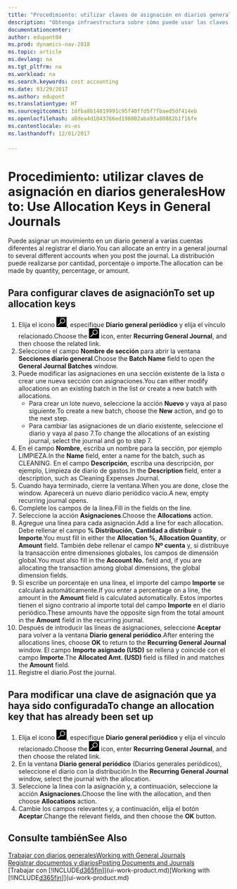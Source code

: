 ```yaml
---
title: "Procedimiento: utilizar claves de asignación en diarios generales "
description: "Obtenga infraestructura sobre cómo puede usar las claves de asignación en diarios."
documentationcenter: 
author: edupont04
ms.prod: dynamics-nav-2018
ms.topic: article
ms.devlang: na
ms.tgt_pltfrm: na
ms.workload: na
ms.search.keywords: cost accounting
ms.date: 03/29/2017
ms.author: edupont
ms.translationtype: HT
ms.sourcegitcommit: 1dfba8b14019991c95f40ffd5f7fbaed5df414eb
ms.openlocfilehash: a0dea4d1043766ed198002aba93a80882b1f16fe
ms.contentlocale: es-es
ms.lasthandoff: 12/01/2017

---
```

# <a name="how-to-use-allocation-keys-in-general-journals"></a><span data-ttu-id="8d1fd-103">Procedimiento: utilizar claves de asignación en diarios generales</span><span class="sxs-lookup"><span data-stu-id="8d1fd-103">How to: Use Allocation Keys in General Journals</span></span>
<span data-ttu-id="8d1fd-104">Puede asignar un movimiento en un diario general a varias cuentas diferentes al registrar el diario.</span><span class="sxs-lookup"><span data-stu-id="8d1fd-104">You can allocate an entry in a general journal to several different accounts when you post the journal.</span></span> <span data-ttu-id="8d1fd-105">La distribución puede realizarse por cantidad, porcentaje o importe.</span><span class="sxs-lookup"><span data-stu-id="8d1fd-105">The allocation can be made by quantity, percentage, or amount.</span></span>

## <a name="to-set-up-allocation-keys"></a><span data-ttu-id="8d1fd-106">Para configurar claves de asignación</span><span class="sxs-lookup"><span data-stu-id="8d1fd-106">To set up allocation keys</span></span>
1. <span data-ttu-id="8d1fd-107">Elija el icono ![Buscar página o informe](media/ui-search/search_small.png "icono Buscar página o informe"), especifique **Diario general periódico** y elija el vínculo relacionado.</span><span class="sxs-lookup"><span data-stu-id="8d1fd-107">Choose the ![Search for Page or Report](media/ui-search/search_small.png "Search for Page or Report icon") icon, enter **Recurring General Journal**, and then choose the related link.</span></span>
2. <span data-ttu-id="8d1fd-108">Seleccione el campo **Nombre de sección** para abrir la ventana **Secciones diario general**.</span><span class="sxs-lookup"><span data-stu-id="8d1fd-108">Choose the **Batch Name** field to open the **General Journal Batches** window.</span></span>
3. <span data-ttu-id="8d1fd-109">Puede modificar las asignaciones en una sección existente de la lista o crear une nueva sección con asignaciones.</span><span class="sxs-lookup"><span data-stu-id="8d1fd-109">You can either modify allocations on an existing batch in the list or create a new batch with allocations.</span></span>
   * <span data-ttu-id="8d1fd-110">Para crear un lote nuevo, seleccione la acción **Nuevo** y vaya al paso siguiente.</span><span class="sxs-lookup"><span data-stu-id="8d1fd-110">To create a new batch, choose the **New** action, and go to the next step.</span></span>
   * <span data-ttu-id="8d1fd-111">Para cambiar las asignaciones de un diario existente, seleccione el diario y vaya al paso 7.</span><span class="sxs-lookup"><span data-stu-id="8d1fd-111">To change the allocations of an existing journal, select the journal and go to step 7.</span></span>    
4. <span data-ttu-id="8d1fd-112">En el campo **Nombre**, escriba un nombre para la sección, por ejemplo LIMPIEZA.</span><span class="sxs-lookup"><span data-stu-id="8d1fd-112">In the **Name** field, enter a name for the batch, such as CLEANING.</span></span> <span data-ttu-id="8d1fd-113">En el campo **Descripción**, escriba una descripción, por ejemplo, Limpieza de diario de gastos.</span><span class="sxs-lookup"><span data-stu-id="8d1fd-113">In the **Description** field, enter a description, such as Cleaning Expenses Journal.</span></span>
5. <span data-ttu-id="8d1fd-114">Cuando haya terminado, cierre la ventana.</span><span class="sxs-lookup"><span data-stu-id="8d1fd-114">When you are done, close the window.</span></span> <span data-ttu-id="8d1fd-115">Aparecerá un nuevo diario periódico vacío.</span><span class="sxs-lookup"><span data-stu-id="8d1fd-115">A new, empty recurring journal opens.</span></span>
6. <span data-ttu-id="8d1fd-116">Complete los campos de la línea.</span><span class="sxs-lookup"><span data-stu-id="8d1fd-116">Fill in the fields on the line.</span></span>
7. <span data-ttu-id="8d1fd-117">Seleccione la acción **Asignaciones**.</span><span class="sxs-lookup"><span data-stu-id="8d1fd-117">Choose the **Allocations** action.</span></span>
8. <span data-ttu-id="8d1fd-118">Agregue una línea para cada asignación.</span><span class="sxs-lookup"><span data-stu-id="8d1fd-118">Add a line for each allocation.</span></span> <span data-ttu-id="8d1fd-119">Debe rellenar el campo **% Distribución**, **Cantidad a distribuir** o **Importe**.</span><span class="sxs-lookup"><span data-stu-id="8d1fd-119">You must fill in either the **Allocation %**, **Allocation Quantity**, or **Amount** field.</span></span> <span data-ttu-id="8d1fd-120">También debe rellenar el campo **Nº cuenta** y, si distribuye la transacción entre dimensiones globales, los campos de dimensión global.</span><span class="sxs-lookup"><span data-stu-id="8d1fd-120">You must also fill in the **Account No.** field and, if you are allocating the transaction among global dimensions, the global dimension fields.</span></span>
9. <span data-ttu-id="8d1fd-121">Si escribe un porcentaje en una línea, el importe del campo **Importe** se calculará automáticamente.</span><span class="sxs-lookup"><span data-stu-id="8d1fd-121">If you enter a percentage on a line, the amount in the **Amount** field is calculated automatically.</span></span> <span data-ttu-id="8d1fd-122">Estos importes tienen el signo contrario al importe total del campo **Importe** en el diario periódico.</span><span class="sxs-lookup"><span data-stu-id="8d1fd-122">These amounts have the opposite sign from the total amount in the **Amount** field in the recurring journal.</span></span>
10. <span data-ttu-id="8d1fd-123">Después de introducir las líneas de asignaciones, seleccione **Aceptar** para volver a la ventana **Diario general periódico**.</span><span class="sxs-lookup"><span data-stu-id="8d1fd-123">After entering the allocations lines, choose **OK** to return to the **Recurring General Journal** window.</span></span> <span data-ttu-id="8d1fd-124">El campo **Importe asignado (USD)** se rellena y coincide con el campo **Importe**.</span><span class="sxs-lookup"><span data-stu-id="8d1fd-124">The **Allocated Amt. (USD)** field is filled in and matches the **Amount** field.</span></span>
11. <span data-ttu-id="8d1fd-125">Registre el diario.</span><span class="sxs-lookup"><span data-stu-id="8d1fd-125">Post the journal.</span></span>

## <a name="to-change-an-allocation-key-that-has-already-been-set-up"></a><span data-ttu-id="8d1fd-126">Para modificar una clave de asignación que ya haya sido configurada</span><span class="sxs-lookup"><span data-stu-id="8d1fd-126">To change an allocation key that has already been set up</span></span>
1. <span data-ttu-id="8d1fd-127">Elija el icono ![Buscar página o informe](media/ui-search/search_small.png "icono Buscar página o informe"), especifique **Diario general periódico** y elija el vínculo relacionado.</span><span class="sxs-lookup"><span data-stu-id="8d1fd-127">Choose the ![Search for Page or Report](media/ui-search/search_small.png "Search for Page or Report icon") icon, enter **Recurring General Journal**, and then choose the related link.</span></span>
2. <span data-ttu-id="8d1fd-128">En la ventana **Diario general periódico** (Diarios generales periódicos), seleccione el diario con la distribución.</span><span class="sxs-lookup"><span data-stu-id="8d1fd-128">In the **Recurring General Journal** window, select the journal with the allocation.</span></span>
3. <span data-ttu-id="8d1fd-129">Seleccione la línea con la asignación y, a continuación, seleccione la acción **Asignaciones**.</span><span class="sxs-lookup"><span data-stu-id="8d1fd-129">Choose the line with the allocation, and then choose **Allocations** action.</span></span>
4. <span data-ttu-id="8d1fd-130">Cambie los campos relevantes y, a continuación, elija el botón **Aceptar**.</span><span class="sxs-lookup"><span data-stu-id="8d1fd-130">Change the relevant fields, and then choose the **OK** button.</span></span>

## <a name="see-also"></a><span data-ttu-id="8d1fd-131">Consulte también</span><span class="sxs-lookup"><span data-stu-id="8d1fd-131">See Also</span></span>
[<span data-ttu-id="8d1fd-132">Trabajar con diarios generales</span><span class="sxs-lookup"><span data-stu-id="8d1fd-132">Working with General Journals</span></span>](ui-work-general-journals.md)  
[<span data-ttu-id="8d1fd-133">Registrar documentos y diarios</span><span class="sxs-lookup"><span data-stu-id="8d1fd-133">Posting Documents and Journals</span></span>](ui-post-documents-journals.md)  
<span data-ttu-id="8d1fd-134">[Trabajar con [!INCLUDE[d365fin](includes/d365fin_md.md)]](ui-work-product.md)</span><span class="sxs-lookup"><span data-stu-id="8d1fd-134">[Working with [!INCLUDE[d365fin](includes/d365fin_md.md)]](ui-work-product.md)</span></span>

